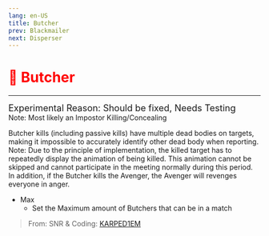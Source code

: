 ```yaml
---
lang: en-US
title: Butcher
prev: Blackmailer
next: Disperser
---
```


# <font color=red>🔪 <b>Butcher</b></font> <Badge text="Impostor" type="tip" vertical="middle"/>

***

<font size=4em>Experimental Reason: Should be fixed, Needs Testing</font><br>
Note: Most likely an Impostor Killing/Concealing

Butcher kills (including passive kills) have multiple dead bodies on targets, making it impossible to accurately identify other dead body when reporting. Note: Due to the principle of implementation, the killed target has to repeatedly display the animation of being killed. This animation cannot be skipped and cannot participate in the meeting normally during this period. In addition, if the Butcher kills the Avenger, the Avenger will revenges everyone in anger.

- Max
  - Set the Maximum amount of Butchers that can be in a match

> From: SNR & Coding: [KARPED1EM](https://github.com/KARPED1EM)
